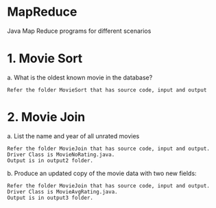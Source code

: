 # MapReduce
Java Map Reduce programs for different scenarios

# 1. Movie Sort
 a. What is the oldest known movie in the database?
	
	Refer the folder MovieSort that has source code, input and output

# 2. Movie Join
 a. List the name and year of all unrated movies

	Refer the folder MovieJoin that has source code, input and output. 
	Driver Class is MovieNoRating.java.
	Output is in output2 folder.

 b. Produce an updated copy of the movie data with two new fields:

	Refer the folder MovieJoin that has source code, input and output. 
	Driver Class is MovieAvgRating.java.
	Output is in output3 folder.
